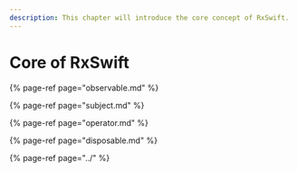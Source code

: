 ```yaml
---
description: This chapter will introduce the core concept of RxSwift.
---
```


# Core of RxSwift

{% page-ref page="observable.md" %}

{% page-ref page="subject.md" %}

{% page-ref page="operator.md" %}

{% page-ref page="disposable.md" %}

{% page-ref page="../" %}



